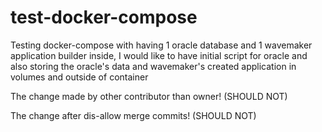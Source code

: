 # test-docker-compose
Testing docker-compose with having 1 oracle database and 1 wavemaker application builder inside, I would like to have initial script for oracle and also storing the oracle's data and wavemaker's created application in volumes and outside of container

The change made by other contributor than owner! (SHOULD NOT)

The change after dis-allow merge commits! (SHOULD NOT)
